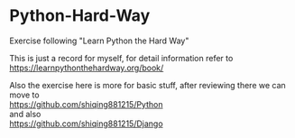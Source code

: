 # Python-Hard-Way
Exercise following "Learn Python the Hard Way"

This is just a record for myself, for detail information refer to <br/>
https://learnpythonthehardway.org/book/ 
<br/>

Also the exercise here is more for basic stuff, after reviewing there we can move to <br/>
https://github.com/shiqing881215/Python 
<br/>
and also 
<br/>
https://github.com/shiqing881215/Django
